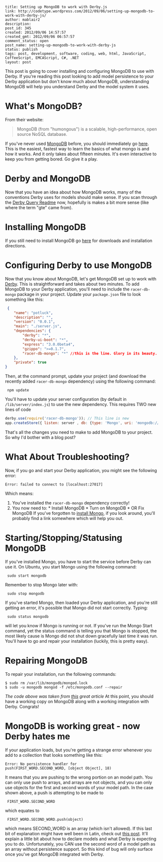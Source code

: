 ```
title: Setting up MongoDB to work with Derby.js
link: http://codetype.wordpress.com/2012/09/06/setting-up-mongodb-to-work-with-derby-js/
author: mablair2
description:
post_id: 345
created: 2012/09/06 14:57:57
created_gmt: 2012/09/06 06:57:57
comment_status: open
post_name: setting-up-mongodb-to-work-with-derby-js
status: publish
tags: post, development, software, coding, web, html, JavaScript, CoffeeScript, EMCAScript, C#, .NET
layout: post
```

This post is going to cover installing and configuring MongoDB to use with Derby. If you're reading this post looking to add model persistence to your Derby application but don't know much about MongoDB, understanding MongoDB will help you understand Derby and the model system it uses.

# What's MongoDB?

From their website:

> MongoDB (from "humongous") is a scalable, high-performance, open source NoSQL database.

If you've never used [MongoDB](http://www.mongodb.org/) before, you should immediately go [here](http://try.mongodb.org/). This is the easiest, fastest way to learn the basics of what mongo is and how it works. And it only takes about fifteen minutes. It's even interactive to keep you from getting bored. Go give it a play.

# Derby and MongoDB

Now that you have an idea about how MongoDB works, many of the conventions Derby uses for models should make sense. If you scan through the [Derby Query Readme](https://github.com/codeparty/racer/blob/master/src/descriptor/query/README.md) now, hopefully is makes a bit more sense (like where the term "gte" came from).

# Installing MongoDB

If you still need to install MongoDB go [here](http://www.mongodb.org/display/DOCS/Quickstart) for downloads and installation directions.

# Configuring Derby to use MongoDB

Now that you know about MongoDB, let's get MongoDB set up to work with [Derby](http://derbyjs.com/). This is straightforward and takes about two minutes. To add MongoDB to your Derby application, you'll need to include the `racer-db-mongo` package in your project. Update your `package.json` file to look something like this:
``` json
 {
    "name": "potluck",
    "description": "",
    "version": "0.0.1",
    "main": "./server.js",
    "dependencies": {
        "derby": "*",
        "derby-ui-boot": "*",
        "express": "3.0.0beta4",
        "gzippo": ">=0.1.7",
        "racer-db-mongo": "*" //this is the line. Glory in its beauty.
    },
    "private": true
}
```

Then, at the command prompt, update your project (and download the recently added `racer-db-mongo` dependency) using the following command:

     npm update

You'll have to update your server configuration (by default in `/lib/server/index.js`) to use the new dependency. This requires TWO new lines of code
``` js
derby.use(require('racer-db-mongo')); // This line is new
app.createStore({ listen: server , db: {type: 'Mongo', uri: 'mongodb://localhost/database'} /* This line is new */ });
```

That's all the changes you need to make to add MongoDB to your project. So why I'd bother with a blog post?

# What About Troubleshooting?

Now, if you go and start your Derby application, you might see the following error:

    Error: failed to connect to [localhost:27017]

Which means:

  1. You've installed the `racer-db-mongo` dependency correctly!
  2. You now need to:
    * Install MongoDB
    * Turn on MongoDB
    * OR Fix MongoDB
If you've forgotten to [install Mongo](http://www.mongodb.org/display/DOCS/Quickstart), if you look around, you'll probably find a link somewhere which will help you out.

# Starting/Stopping/Statusing MongoDB

If you've installed Mongo, you have to start the service before Derby can use it. On Ubuntu, you start Mongo using the following command:

     sudo start mongodb

Remember to stop Mongo later with:

     sudo stop mongodb

If you've started Mongo, then loaded your Derby application, and you're still getting an error, it's possible that Mongo did not start correctly. Typing:

     sudo status mongodb

will let you know if Mongo is running or not. If you've run the Mongo Start command, yet the status command is telling you that Mongo is stopped, the most likely cause is Mongo did not shut down gracefully last time it was run. You'll have to go and repair your installation (luckily, this is pretty easy).

# Repairing MongoDB

To repair your installation, run the following commands:

    $ sudo rm /var/lib/mongodb/mongod.lock
    $ sudo -u mongodb mongod -f /etc/mongodb.conf --repair

_The code above was taken from [this](http://blog.brianbuikema.com/2011/01/mongodb-ubunto-overview-installation-setup-dev-python-2/) great article_ At this point, you should have a working copy on MongoDB along with a working integration with Derby. Congrats!

# MongoDB is working great - now Derby hates me

If your application loads, but you're getting a strange error whenever you add to a collection that looks something like this:

    Error: No persistence handler for
    push(FIRST_WORD.SECOND_WORD, [object Object], 18)

It means that you are pushing to the wrong portion on an model path. You can only use push to arrays, and arrays are not objects, and you can only use objects for the first and second words of your model path. In the case shown above, a push is attempting to be made to

     FIRST_WORD.SECOND_WORD

which equates to

     FIRST_WORD.SECOND_WORD.push(object)

which means SECOND_WORD is an array (which isn't allowed). If this last bit of explanation might have well been in Latin, check out [this post](/posts/20120722-derby-js-playing-with-models). It'll explain a little bit about how to declare models and what Derby is expecting you to do. Unfortunately, you CAN use the second word of a model path as an array without persistence support. So this kind of bug will only surface once you've got MongoDB integrated with Derby.
